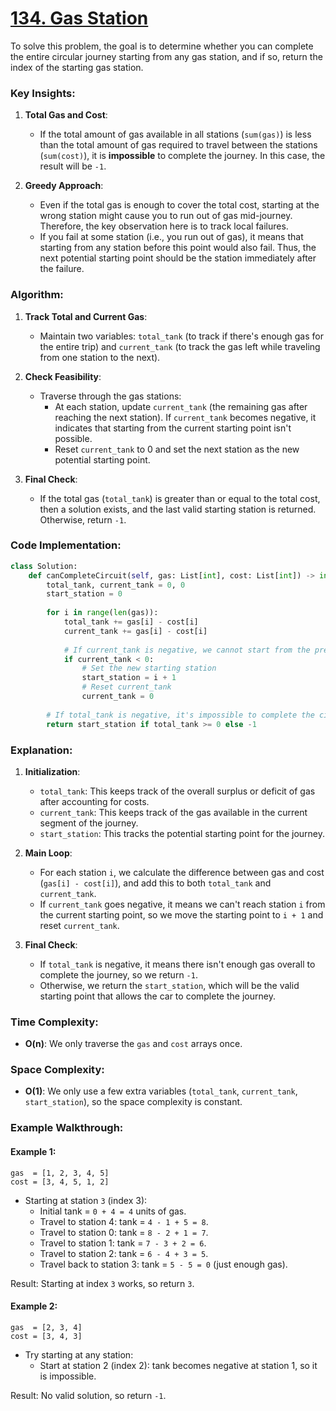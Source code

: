 # [134. Gas Station](https://leetcode.com/problems/gas-station/description/)

To solve this problem, the goal is to determine whether you can complete the entire circular journey starting from any gas station, and if so, return the index of the starting gas station.

### Key Insights:
1. **Total Gas and Cost**:
   - If the total amount of gas available in all stations (`sum(gas)`) is less than the total amount of gas required to travel between the stations (`sum(cost)`), it is **impossible** to complete the journey. In this case, the result will be `-1`.
   
2. **Greedy Approach**:
   - Even if the total gas is enough to cover the total cost, starting at the wrong station might cause you to run out of gas mid-journey. Therefore, the key observation here is to track local failures.
   - If you fail at some station (i.e., you run out of gas), it means that starting from any station before this point would also fail. Thus, the next potential starting point should be the station immediately after the failure.

### Algorithm:
1. **Track Total and Current Gas**:
   - Maintain two variables: `total_tank` (to track if there's enough gas for the entire trip) and `current_tank` (to track the gas left while traveling from one station to the next).
   
2. **Check Feasibility**:
   - Traverse through the gas stations:
     - At each station, update `current_tank` (the remaining gas after reaching the next station). If `current_tank` becomes negative, it indicates that starting from the current starting point isn't possible.
     - Reset `current_tank` to 0 and set the next station as the new potential starting point.
   
3. **Final Check**:
   - If the total gas (`total_tank`) is greater than or equal to the total cost, then a solution exists, and the last valid starting station is returned. Otherwise, return `-1`.

### Code Implementation:

```python
class Solution:
    def canCompleteCircuit(self, gas: List[int], cost: List[int]) -> int:
        total_tank, current_tank = 0, 0
        start_station = 0
        
        for i in range(len(gas)):
            total_tank += gas[i] - cost[i]
            current_tank += gas[i] - cost[i]
            
            # If current_tank is negative, we cannot start from the previous start_station
            if current_tank < 0:
                # Set the new starting station
                start_station = i + 1
                # Reset current_tank
                current_tank = 0
        
        # If total_tank is negative, it's impossible to complete the circuit
        return start_station if total_tank >= 0 else -1
```

### Explanation:

1. **Initialization**:
   - `total_tank`: This keeps track of the overall surplus or deficit of gas after accounting for costs.
   - `current_tank`: This keeps track of the gas available in the current segment of the journey.
   - `start_station`: This tracks the potential starting point for the journey.

2. **Main Loop**:
   - For each station `i`, we calculate the difference between gas and cost (`gas[i] - cost[i]`), and add this to both `total_tank` and `current_tank`.
   - If `current_tank` goes negative, it means we can't reach station `i` from the current starting point, so we move the starting point to `i + 1` and reset `current_tank`.

3. **Final Check**:
   - If `total_tank` is negative, it means there isn't enough gas overall to complete the journey, so we return `-1`.
   - Otherwise, we return the `start_station`, which will be the valid starting point that allows the car to complete the journey.

### Time Complexity:
- **O(n)**: We only traverse the `gas` and `cost` arrays once.

### Space Complexity:
- **O(1)**: We only use a few extra variables (`total_tank`, `current_tank`, `start_station`), so the space complexity is constant.

### Example Walkthrough:

#### Example 1:
```plaintext
gas  = [1, 2, 3, 4, 5]
cost = [3, 4, 5, 1, 2]
```
- Starting at station `3` (index 3):
  - Initial tank = `0 + 4 = 4` units of gas.
  - Travel to station 4: tank = `4 - 1 + 5 = 8`.
  - Travel to station 0: tank = `8 - 2 + 1 = 7`.
  - Travel to station 1: tank = `7 - 3 + 2 = 6`.
  - Travel to station 2: tank = `6 - 4 + 3 = 5`.
  - Travel back to station 3: tank = `5 - 5 = 0` (just enough gas).
  
Result: Starting at index `3` works, so return `3`.

#### Example 2:
```plaintext
gas  = [2, 3, 4]
cost = [3, 4, 3]
```
- Try starting at any station:
  - Start at station 2 (index 2): tank becomes negative at station 1, so it is impossible.
  
Result: No valid solution, so return `-1`.
